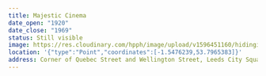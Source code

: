```yaml
---
title: Majestic Cinema
date_open: "1920"
date_close: "1969"
status: Still visible
image: https://res.cloudinary.com/hpph/image/upload/v1596451160/hidinginplainsight/majesticcinema.svg
location: '{"type":"Point","coordinates":[-1.5476239,53.7965383]}'
address: Corner of Quebec Street and Wellington Street, Leeds City Square
---
```

